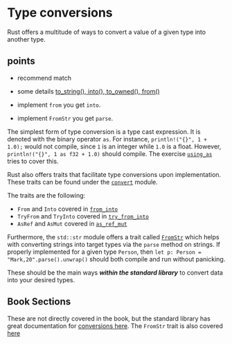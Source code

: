 # Type conversions

Rust offers a multitude of ways to convert a value of a given type into another type.

## points

+ recommend match

+ some details [to_string(), into(), to_owned(), from()](https://rust.cc/article?id=5111a32a-8134-4e4f-b9c1-17a1c354748c)

+ implement `from` you get `into`.
+ implement `FromStr` you get `parse`.

The simplest form of type conversion is a type cast expression. It is denoted with the binary operator `as`. For instance, `println!("{}", 1 + 1.0);` would not compile, since `1` is an integer while `1.0` is a float. However, `println!("{}", 1 as f32 + 1.0)` should compile. The exercise [`using_as`](using_as.rs) tries to cover this.

Rust also offers traits that facilitate type conversions upon implementation. These traits can be found under the [`convert`](https://doc.rust-lang.org/std/convert/index.html) module.

The traits are the following:

+ `From` and `Into` covered in [`from_into`](from_into.rs)
+ `TryFrom` and `TryInto` covered in [`try_from_into`](try_from_into.rs)
+ `AsRef` and `AsMut` covered in [`as_ref_mut`](as_ref_mut.rs)

Furthermore, the `std::str` module offers a trait called [`FromStr`](https://doc.rust-lang.org/std/str/trait.FromStr.html) which helps with converting strings into target types via the `parse` method on strings. If properly implemented for a given type `Person`, then `let p: Person = "Mark,20".parse().unwrap()` should both compile and run without panicking.

These should be the main ways **_within the standard library_** to convert data into your desired types.

## Book Sections

These are not directly covered in the book, but the standard library has great documentation for
[conversions here](https://doc.rust-lang.org/std/convert/index.html). The `FromStr` trait is also covered
[here](https://doc.rust-lang.org/std/str/trait.FromStr.html)
